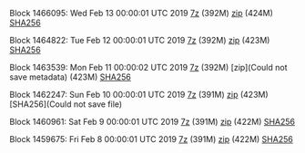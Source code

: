 Block 1466095: Wed Feb 13 00:00:01 UTC 2019 [7z](https://transfer.sh/jRZIk/bootstrap.dat.20190213.7z) (392M) [zip](https://transfer.sh/10fqgl/bootstrap.dat.20190213.zip) (424M) [SHA256](https://transfer.sh/A4JnN/sha256.txt)

Block 1464822: Tue Feb 12 00:00:01 UTC 2019 [7z]() (392M) [zip]() (423M) [SHA256]()

Block 1463539: Mon Feb 11 00:00:02 UTC 2019 [7z](https://transfer.sh/GIJfH/bootstrap.dat.20190211.7z) (392M) [zip](Could not save metadata) (423M) [SHA256](https://transfer.sh/Q3z2b/sha256.txt)

Block 1462247: Sun Feb 10 00:00:01 UTC 2019 [7z](https://transfer.sh/y9JvZ/bootstrap.dat.20190210.7z) (391M) [zip](https://transfer.sh/EoSvo/bootstrap.dat.20190210.zip) (423M) [SHA256](Could not save file)

Block 1460961: Sat Feb  9 00:00:01 UTC 2019 [7z](https://transfer.sh/Zqf3p/bootstrap.dat.20190209.7z) (391M) [zip](https://transfer.sh/Pz2oF/bootstrap.dat.20190209.zip) (422M) [SHA256](https://transfer.sh/nUOBn/sha256.txt)

Block 1459675: Fri Feb  8 00:00:01 UTC 2019 [7z](https://transfer.sh/Gabs5/bootstrap.dat.20190208.7z) (391M) [zip](https://transfer.sh/11z7UI/bootstrap.dat.20190208.zip) (422M) [SHA256](https://transfer.sh/6AAAD/sha256.txt)
